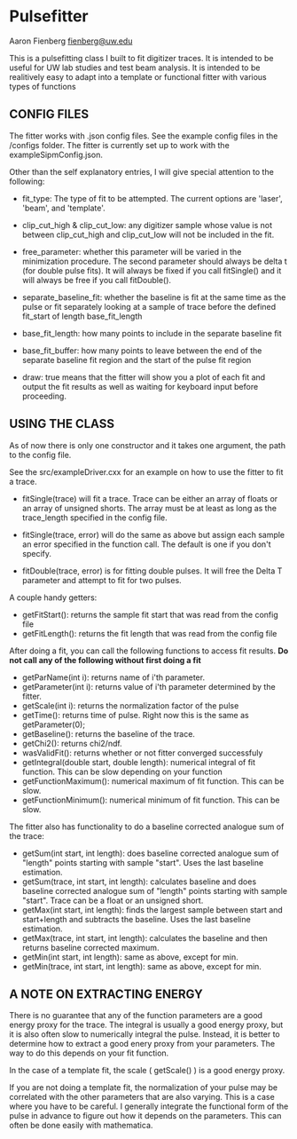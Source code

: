Pulsefitter
===========
Aaron Fienberg
fienberg@uw.edu

This is a pulsefitting class I built to fit digitizer traces. It is intended to be useful for UW lab studies and test beam analysis.
It is intended to be realitively easy to adapt into a template or functional fitter with various types of functions

CONFIG FILES
------------

The fitter works with .json config files. See the example config files in the /configs folder.
The fitter is currently set up to work with the exampleSipmConfig.json. 

Other than the self explanatory entries, I will give special attention to the following:

* fit_type: The type of fit to be attempted. The current options are 'laser', 'beam', and 'template'. 

* clip_cut_high & clip_cut_low: any digitizer sample whose value is not between clip_cut_high and clip_cut_low will not be included in the fit. 

* free_parameter: whether this parameter will be varied in the minimization procedure. The second parameter should always be delta t (for double pulse fits). It will always be fixed if you call fitSingle() and it will always be free if you call fitDouble().

* separate_baseline_fit: whether the baseline is fit at the same time as the pulse or fit separately looking at a sample of trace before the defined fit_start of length base_fit_length

* base_fit_length: how many points to include in the separate baseline fit

* base_fit_buffer: how many points to leave between the end of the separate baseline fit region and the start of the pulse fit region

* draw: true means that the fitter will show you a plot of each fit and output the fit results as well as waiting for keyboard input before proceeding.


USING THE CLASS
---------------

As of now there is only one constructor and it takes one argument, the path to the config file.

See the src/exampleDriver.cxx for an example on how to use the fitter to fit a trace.

* fitSingle(trace) will fit a trace. Trace can be either an array of floats or an array of unsigned shorts. The array must be at least as long as the trace_length specified in the config file.

* fitSingle(trace, error) will do the same as above but assign each sample an error specified in the function call. The default is one if you don't specify.

* fitDouble(trace, error) is for fitting double pulses. It will free the Delta T parameter and attempt to fit for two pulses.

A couple handy getters:

* getFitStart(): returns the sample fit start that was read from the config file
* getFitLength(): returns the fit length that was read from the config file

After doing a fit, you can call the following functions to access fit results. 
**Do not call any of the following without first doing a fit**

* getParName(int i): returns name of i'th parameter.
* getParameter(int i): returns value of i'th parameter determined by the fitter.
* getScale(int i): returns the normalization factor of the pulse
* getTime(): returns time of pulse. Right now this is the same as getParameter(0);
* getBaseline(): returns the baseline of the trace.
* getChi2(): returns chi2/ndf.
* wasValidFit(): returns whether or not fitter converged successfuly
* getIntegral(double start, double length): numerical integral of fit function. This can be slow depending on your function
* getFunctionMaximum(): numerical maximum of fit function. This can be slow.
* getFunctionMinimum(): numerical minimum of fit function. This can be slow.

The fitter also has functionality to do a baseline corrected analogue sum of the trace:
* getSum(int start, int length): does baseline corrected analogue sum of "length" points starting with sample "start". Uses the last baseline estimation. 
* getSum(trace, int start, int length): calculates baseline and does baseline corrected analogue sum of "length" points starting with sample "start". Trace can be a float or an unsigned short.
* getMax(int start, int length): finds the largest sample between start and start+length and subtracts the baseline. Uses the last baseline estimation.
* getMax(trace, int start, int length): calculates the baseline and then returns baseline corrected maximum.
* getMin(int start, int length): same as above, except for min.
* getMin(trace, int start, int length): same as above, except for min.

A NOTE ON EXTRACTING ENERGY
---------------------------

There is no guarantee that any of the function parameters are a good energy proxy for the trace. The integral
is usually a good energy proxy, but it is also often slow to numerically integral the pulse.
Instead, it is better to determine how to extract a good enery proxy from your parameters.
The way to do this depends on your fit function.

In the case of a template fit, the scale ( getScale() ) is a good energy proxy.

If you are not doing a template fit, the normalization of your pulse may be correlated with the other
parameters that are also varying. This is a case where you have to be careful. I generally integrate the 
functional form of the pulse in advance to figure out how it depends on the parameters. This can often
be done easily with mathematica.  
